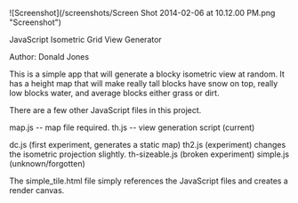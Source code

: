 ![Screenshot](/screenshots/Screen Shot 2014-02-06 at 10.12.00 PM.png "Screenshot")

JavaScript Isometric Grid View Generator


Author: Donald Jones

This is a simple app that will generate a blocky isometric view at random. It has a height map that will make really tall blocks have snow on top, really low blocks water, and average blocks either grass or dirt.

There are a few other JavaScript files in this project.

map.js -- map file required.
th.js -- view generation script (current)

dc.js (first experiment, generates a static map)
th2.js (experiment) changes the isometric projection slightly.
th-sizeable.js (broken experiment)
simple.js (unknown/forgotten)

The simple_tile.html file simply references the JavaScript files and creates a render canvas.